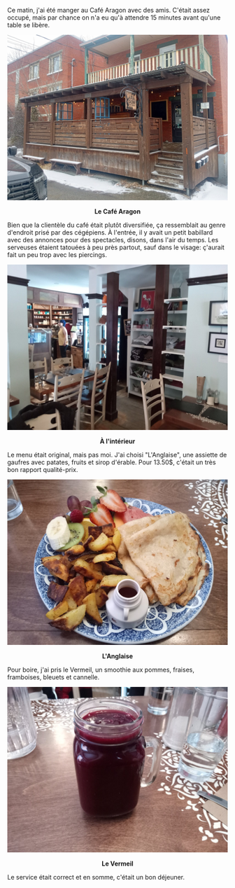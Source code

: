Ce matin, j'ai été manger au Café Aragon avec des amis. C'était assez occupé, mais par chance on n'a eu qu'à attendre 15 minutes avant qu'une table se libère.

![Le Café Aragon](/assets/2025/03/20250329_cafe-aragon/cafe.jpg)
<p align="center"><b>Le Café Aragon</b></p>

Bien que la clientèle du café était plutôt diversifiée, ça ressemblait au genre d'endroit prisé par des cégépiens. À l'entrée, il y avait un petit babillard avec des annonces pour des spectacles, disons, dans l'air du temps. Les serveuses étaient tatouées à peu près partout, sauf dans le visage: ç'aurait fait un peu trop avec les piercings.

![À l'intérieur](/assets/2025/03/20250329_cafe-aragon/inside.jpg)
<p align="center"><b>À l'intérieur</b></p>

Le menu était original, mais pas moi. J'ai choisi "L'Anglaise", une assiette de gaufres avec patates, fruits et sirop d'érable. Pour 13.50$, c'était un très bon rapport qualité-prix.

![L'Anglaise](/assets/2025/03/20250329_cafe-aragon/plate.jpg)
<p align="center"><b>L'Anglaise</b></p>

Pour boire, j'ai pris le Vermeil, un smoothie aux pommes, fraises, framboises, bleuets et cannelle.

![Le Vermeil](/assets/2025/03/20250329_cafe-aragon/vermeil.jpg)
<p align="center"><b>Le Vermeil</b></p>

Le service était correct et en somme, c'était un bon déjeuner.
